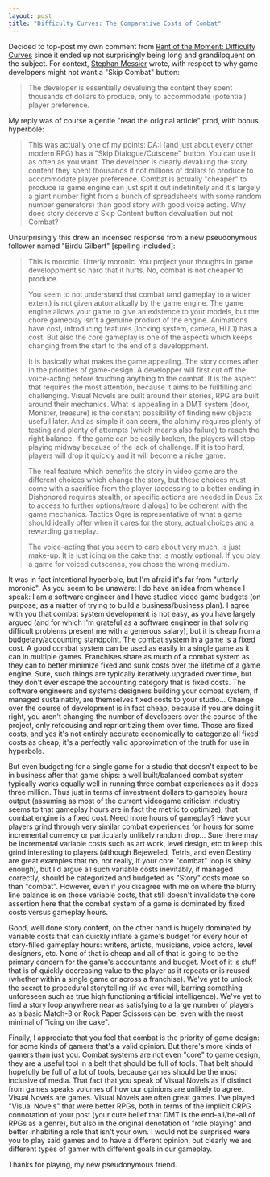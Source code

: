 ```yaml
---
layout: post
title: "Difficulty Curves: The Comparative Costs of Combat"
---
```


Decided to top-post my own comment from [Rant of the Moment: Difficulty
Curves](http://blog.worldmaker.net/2015/06/02/rant-difficulty-curves/)
since it ended up not surprisingly being long and grandiloquent on the
subject. For context, [Stephan
Messier](https://disqus.com/by/stephanmessier/) wrote, with respect to
why game developers might not want a "Skip Combat" button:

> The developer is essentially devaluing the content they spent
> thousands of dollars to produce, only to accommodate (potential)
> player preference.

My reply was of course a gentle "read the original article" prod, with
bonus hyperbole:

> This was actually one of my points: DA:I (and just about every other
> modern RPG) has a "Skip Dialogue/Cutscene" button. You can use it as
> often as you want. The developer is clearly devaluing the story
> content they spent thousands if not millions of dollars to produce to
> accommodate player preference. Combat is actually "cheaper" to produce
> (a game engine can just spit it out indefinitely and it's largely a
> giant number fight from a bunch of spreadsheets with some random
> number generators) than good story with good voice acting. Why does
> story deserve a Skip Content button devaluation but not Combat?

Unsurprisingly this drew an incensed response from a new pseudonymous
follower named "Birdu Gilbert" [spelling included]:

> This is moronic. Utterly moronic. You project your thoughts in game
> developpment so hard that it hurts. No, combat is not cheaper to
> produce.
>
> You seem to not understand that combat (and gameplay to a wider
> extent) is not given automatically by the game engine. The game engine
> allows your game to give an existence to your models, but the chore
> gameplay isn't a genuine product of the engine. Animations have cost,
> introducing features (locking system, camera, HUD) has a cost. But
> also the core gameplay is one of the aspects which keeps changing from
> the start to the end of a developpment.
>
> It is basically what makes the game appealing. The story comes after
> in the priorities of game-design. A developper will first cut off the
> voice-acting before touching anything to the combat. It is the aspect
> that requires the most attention, because it aims to be fullfilling
> and challenging. Visual Novels are built around their stories, RPG are
> built around their mechanics. What is appealing in a DMT system (door,
> Monster, treasure) is the constant possibility of finding new objects
> usefull later. And as simple it can seem, the alchimy requires plenty
> of testing and plenty of attempts (which means also failure) to reach
> the right balance. If the game can be easily broken, the players will
> stop playing midway because of the lack of challenge. If it is too
> hard, players will drop it quickly and it will become a niche game.
>
> The real feature which benefits the story in video game are the
> different choices which change the story, but these choices must come
> with a sacrifice from the player (accessing to a better ending in
> Dishonored requires stealth, or specific actions are needed in Deus Ex
> to access to further options/more dialogs) to be coherent with the
> game mechanics. Tactics Ogre is representative of what a game should
> ideally offer when it cares for the story, actual choices and a
> rewarding gameplay.
>
> The voice-acting that you seem to care about very much, is just
> make-up. It is just icing on the cake that is mostly optional. If you
> play a game for voiced cutscenes, you chose the wrong medium.

It was in fact intentional hyperbole, but I'm afraid it's far from
"utterly moronic". As you seem to be unaware: I do have an idea from
whence I speak: I am a software engineer and I have studied video game
budgets (on purpose; as a matter of trying to build a business/business
plan). I agree with you that combat system development is not easy, as
you have largely argued (and for which I'm grateful as a software
engineer in that solving difficult problems present me with a generous
salary), but it is cheap from a budgetary/accounting standpoint. The
combat system in a game is a fixed cost. A good combat system can be
used as easily in a single game as it can in multiple games. Franchises
share as much of a combat system as they can to better minimize fixed
and sunk costs over the lifetime of a game engine. Sure, such things are
typically iteratively upgraded over time, but they don't ever escape the
accounting category that is fixed costs. The software engineers and
systems designers building your combat system, if managed sustainably,
are themselves fixed costs to your studio... Change over the course of
development is in fact cheap, because if you are doing it right, you
aren't changing the number of developers over the course of the project,
only refocusing and reprioritizing them over time. Those are fixed
costs, and yes it's not entirely accurate economically to categorize all
fixed costs as cheap, it's a perfectly valid approximation of the truth
for use in hyperbole.

But even budgeting for a single game for a studio that doesn't expect to
be in business after that game ships: a well built/balanced combat
system typically works equally well in running three combat experiences
as it does three million. Thus just in terms of investment dollars to
gameplay hours output (assuming as most of the current videogame
criticism industry seems to that gameplay hours are in fact the metric
to optimize), that combat engine is a fixed cost. Need more hours of
gameplay? Have your players grind through very similar combat
experiences for hours for some incremental currency or particularly
unlikely random drop... Sure there may be incremental variable costs
such as art work, level design, etc to keep this grind interesting to
players (although Bejeweled, Tetris, and even Destiny are great examples
that no, not really, if your core "combat" loop is shiny enough), but
I'd argue all such variable costs inevitably, if managed correctly,
should be categorized and budgeted as "Story" costs more so than
"combat". However, even if you disagree with me on where the blurry line
balance is on those variable costs, that still doesn't invalidate the
core assertion here that the combat system of a game is dominated by
fixed costs versus gameplay hours.

Good, well done story content, on the other hand is hugely dominated by
variable costs that can quickly inflate a game's budget for every hour
of story-filled gameplay hours: writers, artists, musicians, voice
actors, level designers, etc. None of that is cheap and all of that is
going to be the primary concern for the game's accountants and budget.
Most of it is stuff that is of quickly decreasing value to the player as
it repeats or is reused (whether within a single game or across a
franchise). We've yet to unlock the secret to procedural storytelling
(if we ever will, barring something unforeseen such as true high
functioning artificial intelligence). We've yet to find a story loop
anywhere near as satisfying to a large number of players as a basic
Match-3 or Rock Paper Scissors can be, even with the most minimal of
"icing on the cake".

Finally, I appreciate that you feel that combat is the priority of game
design: for some kinds of gamers that's a valid opinion. But there's
more kinds of gamers than just you. Combat systems are not even "core"
to game design, they are a useful tool in a belt that should be full of
tools. That belt should hopefully be full of a lot of tools, because
games should be the most inclusive of media. That fact that you speak of
Visual Novels as if distinct from games speaks volumes of how our
opinions are unlikely to agree. Visual Novels are games. Visual Novels
are often great games. I've played "Visual Novels" that were better
RPGs, both in terms of the implicit CRPG connotation of your post (your
cute belief that DMT is the end-all/be-all of RPGs as a genre), but also
in the original denotation of "role playing" and better inhabiting a
role that isn't your own. I would not be surprised were you to play said
games and to have a different opinion, but clearly we are different
types of gamer with different goals in our gameplay.

Thanks for playing, my new pseudonymous friend.

<!-- vim: set ai spell tw=72 ft=markdown: -->
